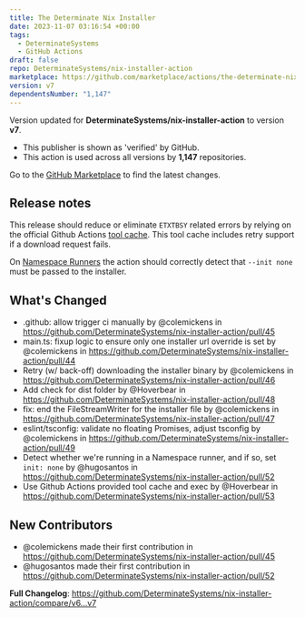 ```yaml
---
title: The Determinate Nix Installer
date: 2023-11-07 03:16:54 +00:00
tags:
  - DeterminateSystems
  - GitHub Actions
draft: false
repo: DeterminateSystems/nix-installer-action
marketplace: https://github.com/marketplace/actions/the-determinate-nix-installer
version: v7
dependentsNumber: "1,147"
---
```



Version updated for **DeterminateSystems/nix-installer-action** to version **v7**.
- This publisher is shown as 'verified' by GitHub.
- This action is used across all versions by **1,147** repositories.

Go to the [GitHub Marketplace](https://github.com/marketplace/actions/the-determinate-nix-installer) to find the latest changes.

## Release notes

This release should reduce or eliminate `ETXTBSY` related errors by relying on the official Github Actions [tool cache](https://github.com/actions/toolkit/tree/master/packages/tool-cache). This tool cache includes retry support if a download request fails.

On [Namespace Runners](https://cloud.namespace.so/docs/features/faster-github-actions) the action should correctly detect that `--init none` must be passed to the installer.

## What's Changed
* .github: allow trigger ci manually by @colemickens in https://github.com/DeterminateSystems/nix-installer-action/pull/45
* main.ts: fixup logic to ensure only one installer url override is set by @colemickens in https://github.com/DeterminateSystems/nix-installer-action/pull/44
* Retry (w/ back-off) downloading the installer binary by @colemickens in https://github.com/DeterminateSystems/nix-installer-action/pull/46
* Add check for dist folder by @Hoverbear in https://github.com/DeterminateSystems/nix-installer-action/pull/48
* fix: end the FileStreamWriter for the installer file by @colemickens in https://github.com/DeterminateSystems/nix-installer-action/pull/47
* eslint/tsconfig: validate no floating Promises, adjust tsconfig by @colemickens in https://github.com/DeterminateSystems/nix-installer-action/pull/49
* Detect whether we're running in a Namespace runner, and if so, set `init: none` by @hugosantos in https://github.com/DeterminateSystems/nix-installer-action/pull/52
* Use Github Actions provided tool cache and exec by @Hoverbear in https://github.com/DeterminateSystems/nix-installer-action/pull/53

## New Contributors
* @colemickens made their first contribution in https://github.com/DeterminateSystems/nix-installer-action/pull/45
* @hugosantos made their first contribution in https://github.com/DeterminateSystems/nix-installer-action/pull/52

**Full Changelog**: https://github.com/DeterminateSystems/nix-installer-action/compare/v6...v7

